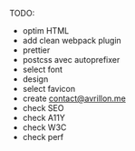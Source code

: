 TODO:

- optim HTML
- add clean webpack plugin
- prettier
- postcss avec autoprefixer
- select font
- design
- select favicon
- create contact@avrillon.me
- check SEO
- check A11Y
- check W3C
- check perf
